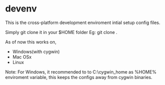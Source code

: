 devenv
======

This is the cross-platform development enviroment intial setup config
files.

Simply git clone it in your $HOME folder
Eg: git clone <url>. 

As of now this works on, 
 - Windows(with cygwin)
 - Mac OSx
 - Linux 

Note: For Windows, it recommended to to C:\cygwin_home as %HOME%
enviroment variable, this keeps the configs away from cygwin binaries.
